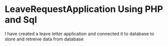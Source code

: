 # LeaveRequestApplication Using PHP and Sql
 I have created a leave letter application and connected it to database to store and retreive data from database
